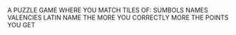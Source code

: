 A PUZZLE GAME WHERE YOU MATCH TILES OF:
SUMBOLS
NAMES
VALENCIES
LATIN NAME
THE MORE YOU CORRECTLY MORE THE POINTS YOU GET
